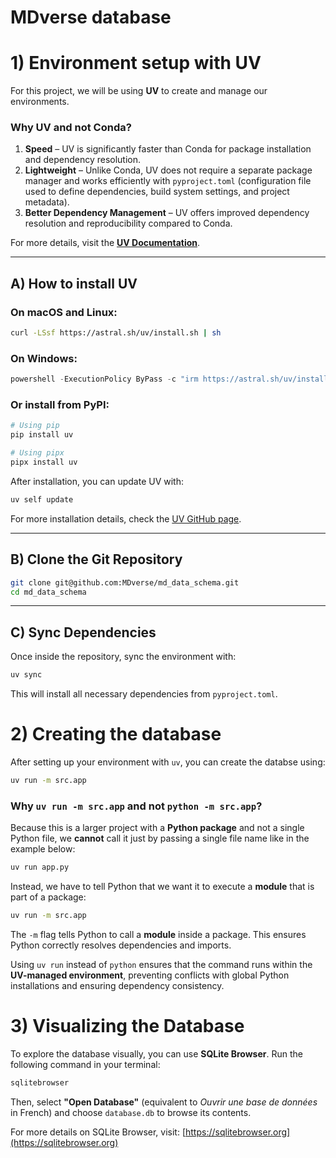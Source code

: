 # MDverse database

# 1) Environment setup with UV

For this project, we will be using **UV** to create and manage our environments.

### Why UV and not Conda?
1. **Speed** – UV is significantly faster than Conda for package installation and dependency resolution.
2. **Lightweight** – Unlike Conda, UV does not require a separate package manager and works efficiently with `pyproject.toml` (configuration file used to define dependencies, build system settings, and project metadata).
3. **Better Dependency Management** – UV offers improved dependency resolution and reproducibility compared to Conda.

For more details, visit the **[UV Documentation](https://astral.sh/uv/)**.

---

## A) How to install UV

### **On macOS and Linux:**
```sh
curl -LSsf https://astral.sh/uv/install.sh | sh
```

### **On Windows:**
```powershell
powershell -ExecutionPolicy ByPass -c "irm https://astral.sh/uv/install.ps1 | iex"
```

### **Or install from PyPI:**
```sh
# Using pip
pip install uv

# Using pipx
pipx install uv
```

After installation, you can update UV with:
```sh
uv self update
```

For more installation details, check the [UV GitHub page](https://github.com/astral-sh/uv).

---

## B) Clone the Git Repository

```sh
git clone git@github.com:MDverse/md_data_schema.git
cd md_data_schema
```

---

## C) Sync Dependencies

Once inside the repository, sync the environment with:
```sh
uv sync
```

This will install all necessary dependencies from `pyproject.toml`.

# 2) Creating the database

After setting up your environment with `uv`, you can create the databse using:

```sh
uv run -m src.app
```

### Why `uv run -m src.app` and not `python -m src.app`?

Because this is a larger project with a **Python package** and not a single Python file, we **cannot** call it just by passing a single file name like in the example below:
```sh
uv run app.py
```
Instead, we have to tell Python that we want it to execute a **module** that is part of a package:
```sh
uv run -m src.app
```
The `-m` flag tells Python to call a **module** inside a package.
This ensures Python correctly resolves dependencies and imports.

Using `uv run` instead of `python` ensures that the command runs within the **UV-managed environment**, preventing conflicts with global Python installations and ensuring dependency consistency.


# 3) Visualizing the Database

To explore the database visually, you can use **SQLite Browser**. Run the following command in your terminal:
```sh
sqlitebrowser
```

Then, select **"Open Database"** (equivalent to *Ouvrir une base de données* in French) and choose `database.db` to browse its contents.

For more details on SQLite Browser, visit: [https://sqlitebrowser.org](https://sqlitebrowser.org)